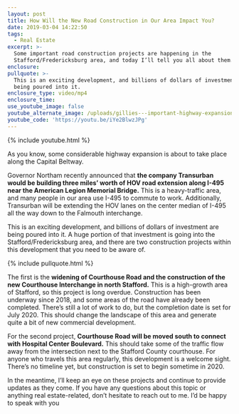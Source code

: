 ```yaml
---
layout: post
title: How Will the New Road Construction in Our Area Impact You?
date: 2019-03-04 14:22:50
tags:
  - Real Estate
excerpt: >-
  Some important road construction projects are happening in the
  Stafford/Fredericksburg area, and today I’ll tell you all about them.
enclosure:
pullquote: >-
  This is an exciting development, and billions of dollars of investment are
  being poured into it.
enclosure_type: video/mp4
enclosure_time:
use_youtube_image: false
youtube_alternate_image: /uploads/gillies---important-highway-expansion-youtube.jpg
youtube_code: 'https://youtu.be/iYe2BlwzJPg'
---
```


{% include youtube.html %}

As you know, some considerable highway expansion is about to take place along the Capital Beltway.

Governor Northam recently announced that **the company Transurban would be building three miles’ worth of HOV road extension along I-495 near the American Legion Memorial Bridge.** This is a heavy-traffic area, and many people in our area use I-495 to commute to work. Additionally, Transurban will be extending the HOV lanes on the center median of I-495 all the way down to the Falmouth interchange.&nbsp;

This is an exciting development, and billions of dollars of investment are being poured into it. A huge portion of that investment is going into the Stafford/Fredericksburg area, and there are two construction projects within this development that you need to be aware of.

{% include pullquote.html %}

The first is the **widening of Courthouse Road and the construction of the new Courthouse Interchange in north Stafford.** This is a high-growth area of Stafford, so this project is long overdue. Construction has been underway since 2018, and some areas of the road have already been completed. There’s still a lot of work to do, but the completion date is set for July 2020. This should change the landscape of this area and generate quite a bit of new commercial development.&nbsp;

For the second project, **Courthouse Road will be moved south to connect with Hospital Center Boulevard.** This should take some of the traffic flow away from the intersection next to the Stafford County courthouse. For anyone who travels this area regularly, this development is a welcome sight. There’s no timeline yet, but construction is set to begin sometime in 2020.&nbsp;

In the meantime, I’ll keep an eye on these projects and continue to provide updates as they come. If you have any questions about this topic or anything real estate-related, don’t hesitate to reach out to me. I’d be happy to speak with you<br>&nbsp;